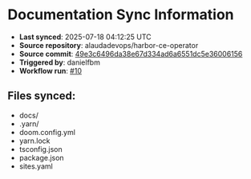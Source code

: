 # Documentation Sync Information

- **Last synced**: 2025-07-18 04:12:25 UTC
- **Source repository**: alaudadevops/harbor-ce-operator
- **Source commit**: [49e3c6496da38e67d334ad6a6551dc5e36006156](https://github.com/alaudadevops/harbor-ce-operator/commit/49e3c6496da38e67d334ad6a6551dc5e36006156)
- **Triggered by**: danielfbm
- **Workflow run**: [#10](https://github.com/alaudadevops/harbor-ce-operator/actions/runs/16361981148)

## Files synced:
- docs/
- .yarn/
- doom.config.yml
- yarn.lock
- tsconfig.json
- package.json
- sites.yaml
